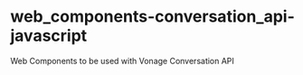 # web_components-conversation_api-javascript
Web Components to be used with Vonage Conversation API

